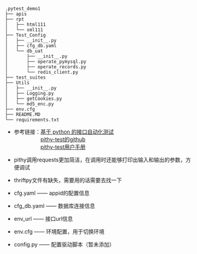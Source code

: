     .pytest_demo1
    ├── apis
    ├── rpt
    │   ├── html111
    │   └── xml111
    ├── Test_Config
    │   ├── __init__.py
    │   ├── cfg_db.yaml
    │   └── db_uat
    │       ├── __init__.py
    │       ├── operate_pymysql.py
    │       ├── operate_records.py
    │       └── redis_client.py
    ├── test_suites
    ├── Utils
    │   ├── __init__.py
    │   ├── Logging.py
    │   ├── getCookies.py
    │   └── md5_enc.py
    ├── env.cfg
    ├── README.MD
    └── requirements.txt

* 参考链接：[基于 python 的接口自动化测试](https://mp.weixin.qq.com/s?__biz=MzIwNjEwNTQ4Mw%3D%3D&mid=2651577106&idx=1&sn=4c3e7f3a3090fea19ef48d24cdb5211f)<br>
&emsp;&emsp;&emsp;&emsp;&emsp;[pithy-test的github](https://github.com/yuyu1987/pithy-test)<br>
&emsp;&emsp;&emsp;&emsp;&emsp;[pithy-test用户手册](https://pithy-test.readthedocs.io/en/latest/index.html)
* pithy调用requests更加简洁，在调用时还能够打印出输入和输出的参数，方便调试
* thriftpy文件有缺失，需要用的话需要去找一下

* cfg.yaml —— appid的配置信息
* cfg_db.yaml —— 数据库连接信息
* env_url —— 接口url信息
* env.cfg —— 环境配置，用于切换环境
* config.py —— 配置驱动脚本（暂未添加）





